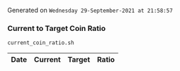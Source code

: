 Generated on `Wednesday 29-September-2021 at 21:58:57`

### Current to Target Coin Ratio
`current_coin_ratio.sh`

Date|Current|Target|Ratio
---|---|---|---
